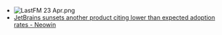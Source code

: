 - ![LastFM 23 Apr.png](../assets/LastFM_23_Apr_1745367646842_0.png)
- [JetBrains sunsets another product citing lower than expected adoption rates - Neowin](https://www.neowin.net/news/jetbrains-sunsets-another-product-citing-lower-than-expected-adoption-rates/)